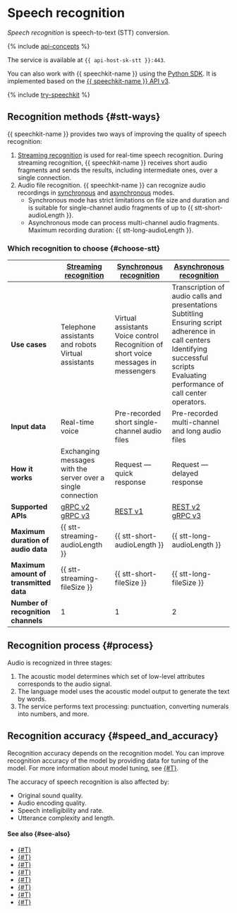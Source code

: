 # Speech recognition

_Speech recognition_ is speech-to-text (STT) conversion.

{% include [api-concepts](../../_includes/speechkit/api-concepts.md) %}

The service is available at `{{ api-host-sk-stt }}:443`.

You can also work with {{ speechkit-name }} using the [Python SDK](../sdk/python/index.md). It is implemented based on the [{{ speechkit-name }} API v3](../stt-v3/api-ref/grpc/).


{% include [try-speechkit](../../_includes/speechkit/try-speechkit.md) %}


## Recognition methods {#stt-ways}


{{ speechkit-name }} provides two ways of improving the quality of speech recognition:

1. [Streaming recognition](streaming.md) is used for real-time speech recognition. During streaming recognition, {{ speechkit-name }} receives short audio fragments and sends the results, including intermediate ones, over a single connection.
1. Audio file recognition. {{ speechkit-name }} can recognize audio recordings in [synchronous](request.md) and [asynchronous](transcribation.md) modes.
   * Synchronous mode has strict limitations on file size and duration and is suitable for single-channel audio fragments of up to {{ stt-short-audioLength }}.
   * Asynchronous mode can process multi-channel audio fragments. Maximum recording duration: {{ stt-long-audioLength }}.



### Which recognition to choose {#choose-stt}


|  | [Streaming recognition](streaming.md) | [Synchronous recognition](request.md) | [Asynchronous recognition](transcribation.md) |
|---|---------|----------------------|----------------------|
| **Use cases** | Telephone assistants and robots </br> Virtual assistants         | Virtual assistants </br> Voice control </br> Recognition of short voice messages in messengers | Transcription of audio calls and presentations </br> Subtitling </br> Ensuring script adherence in call centers </br> Identifying successful scripts </br> Evaluating performance of call center operators. |
| **Input data** | Real-time voice | Pre-recorded short single-channel audio files | Pre-recorded multi-channel and long audio files |
| **How it works** | Exchanging messages with the server over a single connection | Request — quick response | Request — delayed response |
| **Supported APIs** | [gRPC v2](api/streaming-api.md) </br> [gRPC v3](../stt-v3/api-ref/grpc/) | [REST v1](api/request-api.md) | [REST v2](api/transcribation-api.md) </br> [gRPC v3](api/transcribation-api-v3.md) |
| **Maximum duration of audio data** | {{ stt-streaming-audioLength }} | {{ stt-short-audioLength }} | {{ stt-long-audioLength }} |
| **Maximum amount of transmitted data** | {{ stt-streaming-fileSize }} | {{ stt-short-fileSize }} | {{ stt-long-fileSize }} |
| **Number of recognition channels** | 1  | 1 | 2  |


## Recognition process {#process}

Audio is recognized in three stages:

1. The acoustic model determines which set of low-level attributes corresponds to the audio signal.
1. The language model uses the acoustic model output to generate the text by words.
1. The service performs text processing: punctuation, converting numerals into numbers, and more.

## Recognition accuracy {#speed_and_accuracy}

Recognition accuracy depends on the recognition model. You can improve recognition accuracy of the model by providing data for tuning of the model. For more information about model tuning, see [{#T}](additional-training.md).

The accuracy of speech recognition is also affected by:

* Original sound quality.
* Audio encoding quality.
* Speech intelligibility and rate.
* Utterance complexity and length.

#### See also {#see-also}

* [{#T}](../formats.md)
* [{#T}](models.md)
* [{#T}](streaming.md)
* [{#T}](eou.md)
* [{#T}](normalization.md)
* [{#T}](request.md)
* [{#T}](transcribation.md)
* [{#T}](additional-training.md)
